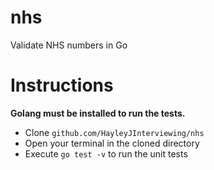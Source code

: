 # nhs
Validate NHS numbers in Go

# Instructions

**Golang must be installed to run the tests.**

* Clone `github.com/HayleyJInterviewing/nhs`
* Open your terminal in the cloned directory
* Execute `go test -v` to run the unit tests